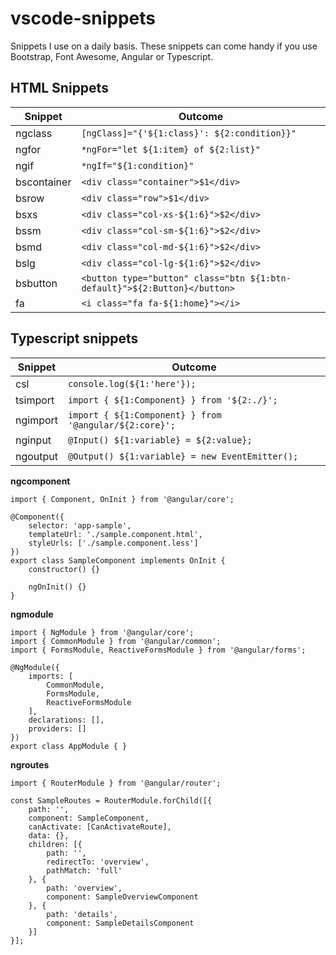 # vscode-snippets
Snippets I use on a daily basis. These snippets can come handy if you use Bootstrap, Font Awesome, Angular or Typescript.

## HTML Snippets
| Snippet     | Outcome                                                                   |
|-------------|---------------------------------------------------------------------------|
| ngclass     | `[ngClass]="{'${1:class}': ${2:condition}}"`                              |
| ngfor       | `*ngFor="let ${1:item} of ${2:list}"`                                     |
| ngif        | `*ngIf="${1:condition}"`                                                  |
| bscontainer | `<div class="container">$1</div>`                                         |
| bsrow       | `<div class="row">$1</div>`                                               |
| bsxs        | `<div class="col-xs-${1:6}">$2</div>`                                     |
| bssm        | `<div class="col-sm-${1:6}">$2</div>`                                     |
| bsmd        | `<div class="col-md-${1:6}">$2</div>`                                     |
| bslg        | `<div class="col-lg-${1:6}">$2</div>`                                     |
| bsbutton    | `<button type="button" class="btn ${1:btn-default}">${2:Button}</button>` |
| fa          | `<i class="fa fa-${1:home}"></i>`                                         |

## Typescript snippets
| Snippet     | Outcome                                                |
|-------------|--------------------------------------------------------|
| csl         | `console.log(${1:'here'});`                            |
| tsimport    | `import { ${1:Component} } from '${2:./}';`            |
| ngimport    | `import { ${1:Component} } from '@angular/${2:core}';` |
| nginput     | `@Input() ${1:variable} = ${2:value};`                 |
| ngoutput    | `@Output() ${1:variable} = new EventEmitter();`        |

**ngcomponent** 

```
import { Component, OnInit } from '@angular/core';

@Component({
    selector: 'app-sample',
    templateUrl: './sample.component.html',
    styleUrls: ['./sample.component.less']
})
export class SampleComponent implements OnInit {
    constructor() {}

    ngOnInit() {}
}
```

**ngmodule**

```
import { NgModule } from '@angular/core';
import { CommonModule } from '@angular/common';
import { FormsModule, ReactiveFormsModule } from '@angular/forms';

@NgModule({
    imports: [
        CommonModule,
        FormsModule,
        ReactiveFormsModule
    ],
    declarations: [],
    providers: []
})
export class AppModule { }
```

**ngroutes**

```
import { RouterModule } from '@angular/router';

const SampleRoutes = RouterModule.forChild([{
    path: '',
    component: SampleComponent,
    canActivate: [CanActivateRoute],
    data: {},
    children: [{
        path: '',
        redirectTo: 'overview',
        pathMatch: 'full'
    }, {
        path: 'overview',
        component: SampleOverviewComponent
    }, {
        path: 'details',
        component: SampleDetailsComponent
    }]
}];
```
